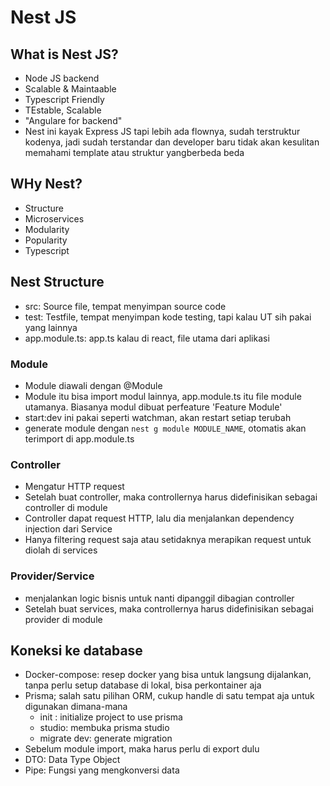 # Nest JS
## What is Nest JS?
- Node JS backend
- Scalable & Maintaable
- Typescript Friendly
- TEstable, Scalable
- "Angulare for backend"
- Nest ini kayak Express JS tapi lebih ada flownya, sudah terstruktur kodenya, jadi sudah terstandar dan developer baru tidak akan kesulitan memahami template atau struktur yangberbeda beda 

## WHy Nest?
- Structure
- Microservices
- Modularity
- Popularity
- Typescript


## Nest Structure
- src: Source file, tempat menyimpan source code 
- test: Testfile, tempat menyimpan kode testing, tapi kalau UT sih pakai yang lainnya
- app.module.ts: app.ts kalau di react, file utama dari aplikasi

### Module 
- Module diawali dengan @Module
- Module itu bisa import modul lainnya, app.module.ts itu file module utamanya. Biasanya modul dibuat perfeature 'Feature Module'
- start:dev ini pakai seperti watchman, akan restart setiap terubah
- generate module dengan `nest g module MODULE_NAME`, otomatis akan terimport di app.module.ts


### Controller
- Mengatur HTTP request
- Setelah buat controller, maka controllernya harus didefinisikan sebagai controller di module
- Controller dapat request HTTP, lalu dia menjalankan dependency injection dari Service
- Hanya filtering request saja atau setidaknya merapikan request untuk diolah di services

### Provider/Service
- menjalankan logic bisnis untuk nanti dipanggil dibagian controller
- Setelah buat services, maka controllernya harus didefinisikan sebagai provider di module

## Koneksi ke database
- Docker-compose: resep docker yang bisa untuk langsung dijalankan, tanpa perlu setup database di lokal, bisa perkontainer aja 
- Prisma; salah satu pilihan ORM, cukup handle di satu tempat aja untuk digunakan dimana-mana
  - init : initialize project to use prisma
  - studio: membuka prisma studio
  - migrate dev: generate migration 
- Sebelum module import, maka harus perlu di export dulu
- DTO: Data Type Object
- Pipe: Fungsi yang mengkonversi data